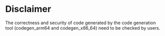 # Disclaimer

The correctness and security of code generated by the code generation tool (codegen_arm64 and codegen_x86_64) need to be checked by users.
